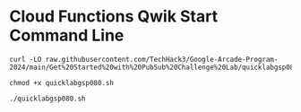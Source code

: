 # Cloud Functions Qwik Start Command Line

```
curl -LO raw.githubusercontent.com/TechHack3/Google-Arcade-Program-2024/main/Get%20Started%20with%20PubSub%20Challenge%20Lab/quicklabgsp080.sh

chmod +x quicklabgsp080.sh

./quicklabgsp080.sh

```
